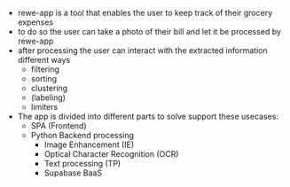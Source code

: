 - rewe-app is a tool that enables the user to keep track of their grocery expenses
- to do so the user can take a photo of their bill and let it be processed by rewe-app
- after processing the user can interact with the extracted information different ways
	- filtering
	- sorting
	- clustering
	- (labeling)
	- limiters
- The app is divided into different parts to solve support these usecases:
	- SPA (Frontend)
	- Python Backend processing
		- Image Enhancement (IE)
		- Optical Character Recognition (OCR)
		- Text processing (TP)
		- Supabase BaaS